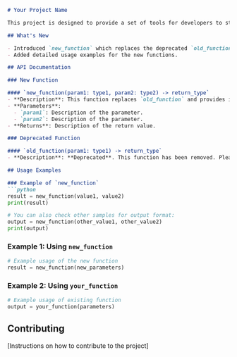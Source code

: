 ```markdown
# Your Project Name

This project is designed to provide a set of tools for developers to streamline their workflows, including functionalities for data processing, API interaction, and more.

## What's New

- Introduced `new_function` which replaces the deprecated `old_function` with enhanced capabilities.
- Added detailed usage examples for the new functions.

## API Documentation

### New Function

#### `new_function(param1: type1, param2: type2) -> return_type`
- **Description**: This function replaces `old_function` and provides improved functionality.
- **Parameters**:
  - `param1`: Description of the parameter.
  - `param2`: Description of the parameter.
- **Returns**: Description of the return value.

### Deprecated Function

#### `old_function(param1: type1) -> return_type`
- **Description**: **Deprecated**. This function has been removed. Please use `new_function` instead.

## Usage Examples

### Example of `new_function`
```python
result = new_function(value1, value2)
print(result)

# You can also check other samples for output format:
output = new_function(other_value1, other_value2)
print(output)
```

### Example 1: Using `new_function`
```python
# Example usage of the new function
result = new_function(new_parameters)
```

### Example 2: Using `your_function`
```python
# Example usage of existing function
output = your_function(parameters)
```

## Contributing

[Instructions on how to contribute to the project]
```
